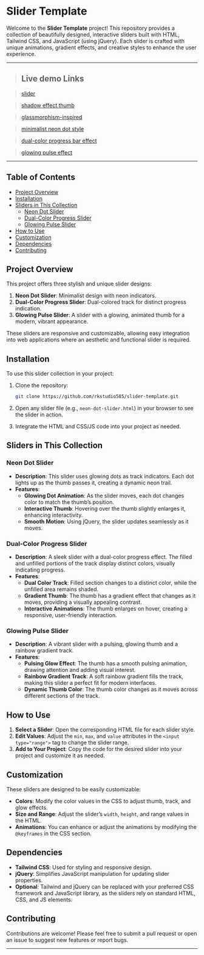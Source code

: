 # Slider Template

Welcome to the **Slider Template** project! This repository provides a collection of beautifully designed, interactive sliders built with HTML, Tailwind CSS, and JavaScript (using jQuery). Each slider is crafted with unique animations, gradient effects, and creative styles to enhance the user experience.

---
> ## Live demo Links

 > [slider](https://slider-template.vercel.app)

 > [shadow effect thumb](https://slider-template.vercel.app/index2.html)

 > [glassmorphism-inspired](https://slider-template.vercel.app/index3.html)

 > [minimalist neon dot style](https://slider-template.vercel.app/index4.html)

 > [dual-color progress bar effect](https://slider-template.vercel.app/index5.html)

 > [glowing pulse effect](https://slider-template.vercel.app/index6.html)

---
## Table of Contents
- [Project Overview](#project-overview)
- [Installation](#installation)
- [Sliders in This Collection](#sliders-in-this-collection)
  - [Neon Dot Slider](#neon-dot-slider)
  - [Dual-Color Progress Slider](#dual-color-progress-slider)
  - [Glowing Pulse Slider](#glowing-pulse-slider)
- [How to Use](#how-to-use)
- [Customization](#customization)
- [Dependencies](#dependencies)
- [Contributing](#contributing)

## Project Overview
This project offers three stylish and unique slider designs:
1. **Neon Dot Slider**: Minimalist design with neon indicators.
2. **Dual-Color Progress Slider**: Dual-colored track for distinct progress indication.
3. **Glowing Pulse Slider**: A slider with a glowing, animated thumb for a modern, vibrant appearance.

These sliders are responsive and customizable, allowing easy integration into web applications where an aesthetic and functional slider is required.

## Installation
To use this slider collection in your project:
1. Clone the repository:
   ```bash
   git clone https://github.com/rkstudio585/slider-template.git
   ```
2. Open any slider file (e.g., `neon-dot-slider.html`) in your browser to see the slider in action.

3. Integrate the HTML and CSS/JS code into your project as needed.

## Sliders in This Collection

### Neon Dot Slider
- **Description**: This slider uses glowing dots as track indicators. Each dot lights up as the thumb passes it, creating a dynamic neon trail.
- **Features**:
  - **Glowing Dot Animation**: As the slider moves, each dot changes color to match the thumb’s position.
  - **Interactive Thumb**: Hovering over the thumb slightly enlarges it, enhancing interactivity.
  - **Smooth Motion**: Using jQuery, the slider updates seamlessly as it moves.
  
### Dual-Color Progress Slider
- **Description**: A sleek slider with a dual-color progress effect. The filled and unfilled portions of the track display distinct colors, visually indicating progress.
- **Features**:
  - **Dual Color Track**: Filled section changes to a distinct color, while the unfilled area remains shaded.
  - **Gradient Thumb**: The thumb has a gradient effect that changes as it moves, providing a visually appealing contrast.
  - **Interactive Animations**: The thumb enlarges on hover, creating a responsive, user-friendly interaction.

### Glowing Pulse Slider
- **Description**: A vibrant slider with a pulsing, glowing thumb and a rainbow gradient track.
- **Features**:
  - **Pulsing Glow Effect**: The thumb has a smooth pulsing animation, drawing attention and adding visual interest.
  - **Rainbow Gradient Track**: A soft rainbow gradient fills the track, making this slider a perfect fit for modern interfaces.
  - **Dynamic Thumb Color**: The thumb color changes as it moves across different sections of the track.

## How to Use
1. **Select a Slider**: Open the corresponding HTML file for each slider style.
2. **Edit Values**: Adjust the `min`, `max`, and `value` attributes in the `<input type="range">` tag to change the slider range.
3. **Add to Your Project**: Copy the code for the desired slider into your project and customize it as needed.

## Customization
These sliders are designed to be easily customizable:
- **Colors**: Modify the color values in the CSS to adjust thumb, track, and glow effects.
- **Size and Range**: Adjust the slider’s `width`, `height`, and range values in the HTML.
- **Animations**: You can enhance or adjust the animations by modifying the `@keyframes` in the CSS section.

## Dependencies
- **Tailwind CSS**: Used for styling and responsive design.
- **jQuery**: Simplifies JavaScript manipulation for updating slider properties.
- **Optional**: Tailwind and jQuery can be replaced with your preferred CSS framework and JavaScript library, as the sliders rely on standard HTML, CSS, and JS elements.

## Contributing
Contributions are welcome! Please feel free to submit a pull request or open an issue to suggest new features or report bugs.

---

